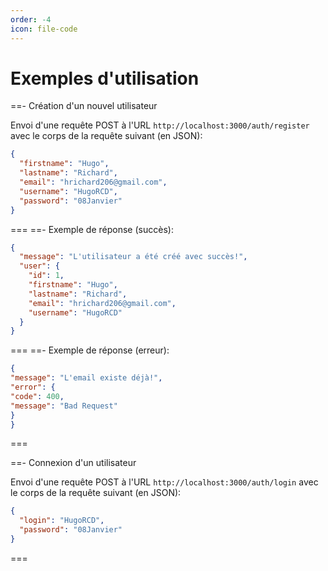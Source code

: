 ```yaml
---
order: -4
icon: file-code
---
```


# Exemples d'utilisation

==- Création d'un nouvel utilisateur

Envoi d'une requête POST à l'URL `http://localhost:3000/auth/register` avec le corps de la requête suivant (en JSON):

```json
{
  "firstname": "Hugo",
  "lastname": "Richard",
  "email": "hrichard206@gmail.com",
  "username": "HugoRCD",
  "password": "08Janvier"
}
```
===
==- Exemple de réponse (succès):

```json
{
  "message": "L'utilisateur a été créé avec succès!",
  "user": {
    "id": 1,
    "firstname": "Hugo",
    "lastname": "Richard",
    "email": "hrichard206@gmail.com",
    "username": "HugoRCD"
  }
}
```
===
==- Exemple de réponse (erreur):

```json
{
"message": "L'email existe déjà!",
"error": {
"code": 400,
"message": "Bad Request"
}
}
```
===

==- Connexion d'un utilisateur

Envoi d'une requête POST à l'URL `http://localhost:3000/auth/login` avec le corps de la requête suivant (en JSON):

```json
{
  "login": "HugoRCD",
  "password": "08Janvier"
}
```
===
